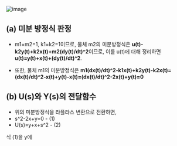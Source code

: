 
![image](https://github.com/moonsungang/homework-solution/assets/144924760/8f8480e0-d469-43c2-b565-0e2e83632526)

## (a) 미분 방정식 판정
* m1=m2=1, k1=k2=1이므로, 물체 m2의 미분방정식은 **u(t)-k2y(t)+k2x(t)+m2(dy(t)/dt)^2**이므로, 이를 u(t)에 대해 정리하면 **u(t)=y(t)+x(t)+(dy(t)/dt)^2**.

* 또한, 물체 m1의 미분방정식은 **m1(dx(t)/dt)^2-k1x(t)+k2y(t)-k2x(t)=(dx(t)/dt)^2-x(t)+y(t)-x(t)=(dx(t)/dt)^2-2x(t)+y(t)=0**

## (b) U(s)와 Y(s)의 전달함수
* 위의 미분방정식을 라플라스 변환으로 전환하면,
* s^2-2x+y=0  -  (1)
* U(s)=y+x+s^2  -  (2)

식 (1)을 y에 
